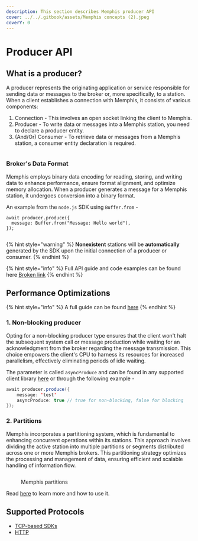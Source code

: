 ```yaml
---
description: This section describes Memphis producer API
cover: ../../.gitbook/assets/Memphis concepts (2).jpeg
coverY: 0
---
```


# Producer API

## What is a producer?

A producer represents the originating application or service responsible for sending data or messages to the broker or, more specifically, to a station. When a client establishes a connection with Memphis, it consists of various components:

1. Connection - This involves an open socket linking the client to Memphis.
2. Producer - To write data or messages into a Memphis station, you need to declare a producer entity.
3. (And/Or) Consumer - To retrieve data or messages from a Memphis station, a consumer entity declaration is required.

<figure><img src="../../.gitbook/assets/Producer.jpeg" alt=""><figcaption></figcaption></figure>

### Broker's Data Format

Memphis employs binary data encoding for reading, storing, and writing data to enhance performance, ensure format alignment, and optimize memory allocation. When a producer generates a message for a Memphis station, it undergoes conversion into a binary format.

An example from the `node.js` SDK using `Buffer.from` -

```
await producer.produce({
  message: Buffer.from("Message: Hello world"),
});
```

<figure><img src="../../.gitbook/assets/produce 1.jpeg" alt=""><figcaption></figcaption></figure>

{% hint style="warning" %}
**Nonexistent** stations will be **automatically** generated by the SDK upon the initial connection of a producer or consumer.
{% endhint %}

{% hint style="info" %}
Full API guide and code examples can be found here [Broken link](broken-reference "mention")
{% endhint %}

## Performance Optimizations

{% hint style="info" %}
A full guide can be found [here](../../memphis-broker/best-practices/producer-optimization.md)
{% endhint %}

### 1. Non-blocking producer

Opting for a non-blocking producer type ensures that the client won't halt the subsequent system call or message production while waiting for an acknowledgment from the broker regarding the message transmission. This choice empowers the client's CPU to harness its resources for increased parallelism, effectively eliminating periods of idle waiting.

The parameter is called `asyncProduce` and can be found in any supported client library [here](broken-reference) or through the following example -&#x20;

```java
await producer.produce({
    message: 'test'
    asyncProduce: true // true for non-blocking, false for blocking
});
```

### 2. Partitions

Memphis incorporates a partitioning system, which is fundamental to enhancing concurrent operations within its stations. This approach involves dividing the active station into multiple partitions or segments distributed across one or more Memphis brokers. This partitioning strategy optimizes the processing and management of data, ensuring efficient and scalable handling of information flow.

<figure><img src="../../.gitbook/assets/partitions 1.jpeg" alt=""><figcaption><p>Memphis partitions</p></figcaption></figure>

Read [here](station.md#partitions) to learn more and how to use it.

## Supported Protocols

* [TCP-based SDKs](broken-reference)
* [HTTP](https://github.com/memphisdev/memphis-http-proxy)

